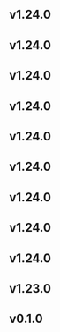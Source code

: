 ## v1.24.0
## v1.24.0
## v1.24.0
## v1.24.0
## v1.24.0
## v1.24.0
## v1.24.0
## v1.24.0
## v1.24.0
## v1.23.0
## v0.1.0

